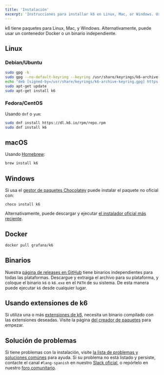 ```yaml
---
title: 'Instalación'
excerpt: 'Instrucciones para installar k6 en Linux, Mac, or Windows. Usa Docker o los binarios de k6.'
---
```


k6 tiene paquetes para Linux, Mac, y Windows. Alternativamente, puede usar un contenedor Docker o un binario independiente.

## Linux

### Debian/Ubuntu

```bash
sudo gpg -k
sudo gpg --no-default-keyring --keyring /usr/share/keyrings/k6-archive-keyring.gpg --keyserver hkp://keyserver.ubuntu.com:80 --recv-keys C5AD17C747E3415A3642D57D77C6C491D6AC1D69
echo "deb [signed-by=/usr/share/keyrings/k6-archive-keyring.gpg] https://dl.k6.io/deb stable main" | sudo tee /etc/apt/sources.list.d/k6.list
sudo apt-get update
sudo apt-get install k6
```


### Fedora/CentOS

Usando `dnf` o `yum`:

```bash
sudo dnf install https://dl.k6.io/rpm/repo.rpm
sudo dnf install k6
```


## macOS

Usando [Homebrew](https://brew.sh/):

```bash
brew install k6
```


## Windows

Si usa el [gestor de paquetes Chocolatey](https://chocolatey.org/) puede instalar el paquete no oficial con:

```
choco install k6
```

Alternativamente, puede descargar y ejecutar [el instalador oficial más reciente](https://dl.k6.io/msi/k6-latest-amd64.msi).


## Docker

```bash
docker pull grafana/k6
```

## Binarios

Nuestra [página de releases en GitHub](https://github.com/grafana/k6/releases) tiene binarios independientes para todas las plataformas. Descargue y extraiga el archivo para su plataforma, y coloque el binario `k6` o `k6.exe` en el `PATH` de su sistema. De esta manera puede ejecutar `k6` desde cualquier lugar.


## Usando extensiones de k6

Si utiliza una o más [extensiones de k6](/extensions), necesita un binario compilado con las extensiones deseadas. Visite la página [del creador de paquetes](/extensions/bundle-builder/) para empezar.


## Solución de problemas

Si tiene problemas con la instalación, visite [la lista de problemas y soluciones comúnes](/es/empezando/instalacion/solucion-de-problemas/) para ayuda.
Si su problema no está listado y persiste, contacte el canal `#lang-spanish` en nuestro [Slack oficial](https://k6io.slack.com/), o repórtelo en nuestro [foro comunitario](https://community.k6.io/).
